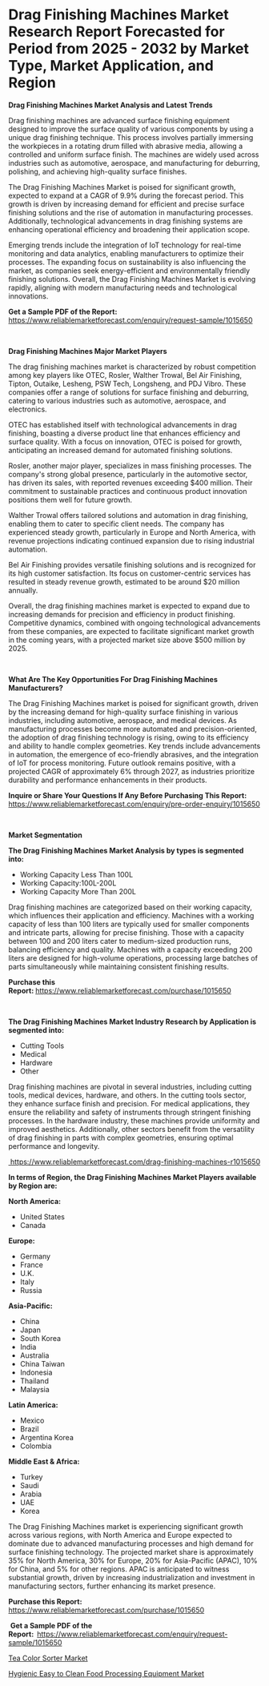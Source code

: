 <p><h1>Drag Finishing Machines Market Research Report Forecasted for Period from 2025 -  2032 by Market Type, Market Application, and Region</h1></p><p><strong>Drag Finishing Machines Market Analysis and Latest Trends</strong></p>
<p><p>Drag finishing machines are advanced surface finishing equipment designed to improve the surface quality of various components by using a unique drag finishing technique. This process involves partially immersing the workpieces in a rotating drum filled with abrasive media, allowing a controlled and uniform surface finish. The machines are widely used across industries such as automotive, aerospace, and manufacturing for deburring, polishing, and achieving high-quality surface finishes.</p><p>The Drag Finishing Machines Market is poised for significant growth, expected to expand at a CAGR of 9.9% during the forecast period. This growth is driven by increasing demand for efficient and precise surface finishing solutions and the rise of automation in manufacturing processes. Additionally, technological advancements in drag finishing systems are enhancing operational efficiency and broadening their application scope. </p><p>Emerging trends include the integration of IoT technology for real-time monitoring and data analytics, enabling manufacturers to optimize their processes. The expanding focus on sustainability is also influencing the market, as companies seek energy-efficient and environmentally friendly finishing solutions. Overall, the Drag Finishing Machines Market is evolving rapidly, aligning with modern manufacturing needs and technological innovations.</p></p>
<p><strong>Get a Sample PDF of the Report:&nbsp;</strong> <a href="https://www.reliablemarketforecast.com/enquiry/request-sample/1015650?utm_campaign=1134&utm_medium=2&utm_source=Github&utm_content=ia&utm_term=02032025&utm_id=drag-finishing-machines">https://www.reliablemarketforecast.com/enquiry/request-sample/1015650</a></p>
<p>&nbsp;</p>
<p><strong>Drag Finishing Machines Major Market Players</strong></p>
<p><p>The drag finishing machines market is characterized by robust competition among key players like OTEC, Rosler, Walther Trowal, Bel Air Finishing, Tipton, Outaike, Lesheng, PSW Tech, Longsheng, and PDJ Vibro. These companies offer a range of solutions for surface finishing and deburring, catering to various industries such as automotive, aerospace, and electronics.</p><p>OTEC has established itself with technological advancements in drag finishing, boasting a diverse product line that enhances efficiency and surface quality. With a focus on innovation, OTEC is poised for growth, anticipating an increased demand for automated finishing solutions.</p><p>Rosler, another major player, specializes in mass finishing processes. The company's strong global presence, particularly in the automotive sector, has driven its sales, with reported revenues exceeding $400 million. Their commitment to sustainable practices and continuous product innovation positions them well for future growth.</p><p>Walther Trowal offers tailored solutions and automation in drag finishing, enabling them to cater to specific client needs. The company has experienced steady growth, particularly in Europe and North America, with revenue projections indicating continued expansion due to rising industrial automation.</p><p>Bel Air Finishing provides versatile finishing solutions and is recognized for its high customer satisfaction. Its focus on customer-centric services has resulted in steady revenue growth, estimated to be around $20 million annually.</p><p>Overall, the drag finishing machines market is expected to expand due to increasing demands for precision and efficiency in product finishing. Competitive dynamics, combined with ongoing technological advancements from these companies, are expected to facilitate significant market growth in the coming years, with a projected market size above $500 million by 2025.</p></p>
<p>&nbsp;</p>
<p><strong>What Are The Key Opportunities For Drag Finishing Machines Manufacturers?</strong></p>
<p><p>The Drag Finishing Machines market is poised for significant growth, driven by the increasing demand for high-quality surface finishing in various industries, including automotive, aerospace, and medical devices. As manufacturing processes become more automated and precision-oriented, the adoption of drag finishing technology is rising, owing to its efficiency and ability to handle complex geometries. Key trends include advancements in automation, the emergence of eco-friendly abrasives, and the integration of IoT for process monitoring. Future outlook remains positive, with a projected CAGR of approximately 6% through 2027, as industries prioritize durability and performance enhancements in their products.</p></p>
<p><strong>Inquire or Share Your Questions If Any Before Purchasing This Report:</strong> <a href="https://www.reliablemarketforecast.com/enquiry/pre-order-enquiry/1015650?utm_campaign=1134&utm_medium=2&utm_source=Github&utm_content=ia&utm_term=02032025&utm_id=drag-finishing-machines">https://www.reliablemarketforecast.com/enquiry/pre-order-enquiry/1015650</a></p>
<p>&nbsp;</p>
<p><strong>Market Segmentation</strong></p>
<p><strong>The Drag Finishing Machines Market Analysis by types is segmented into:</strong></p>
<p><ul><li>Working Capacity Less Than 100L</li><li>Working Capacity:100L-200L</li><li>Working Capacity More Than 200L</li></ul></p>
<p><p>Drag finishing machines are categorized based on their working capacity, which influences their application and efficiency. Machines with a working capacity of less than 100 liters are typically used for smaller components and intricate parts, allowing for precise finishing. Those with a capacity between 100 and 200 liters cater to medium-sized production runs, balancing efficiency and quality. Machines with a capacity exceeding 200 liters are designed for high-volume operations, processing large batches of parts simultaneously while maintaining consistent finishing results.</p></p>
<p><strong>Purchase this Report:&nbsp;</strong><a href="https://www.reliablemarketforecast.com/purchase/1015650?utm_campaign=1134&utm_medium=2&utm_source=Github&utm_content=ia&utm_term=02032025&utm_id=drag-finishing-machines">https://www.reliablemarketforecast.com/purchase/1015650</a></p>
<p>&nbsp;</p>
<p><strong>The Drag Finishing Machines Market Industry Research by Application is segmented into:</strong></p>
<p><ul><li>Cutting Tools</li><li>Medical</li><li>Hardware</li><li>Other</li></ul></p>
<p><p>Drag finishing machines are pivotal in several industries, including cutting tools, medical devices, hardware, and others. In the cutting tools sector, they enhance surface finish and precision. For medical applications, they ensure the reliability and safety of instruments through stringent finishing processes. In the hardware industry, these machines provide uniformity and improved aesthetics. Additionally, other sectors benefit from the versatility of drag finishing in parts with complex geometries, ensuring optimal performance and longevity.</p></p>
<p><a href="https://www.reliablemarketforecast.com/drag-finishing-machines-r1015650?utm_campaign=1134&utm_medium=2&utm_source=Github&utm_content=ia&utm_term=02032025&utm_id=drag-finishing-machines">&nbsp;https://www.reliablemarketforecast.com/drag-finishing-machines-r1015650</a></p>
<p><strong>In terms of Region, the Drag Finishing Machines Market Players available by Region are:</strong></p>
<p>
    <p> <strong> North America: </strong>
        <ul>
            <li>United States</li>
            <li>Canada</li>
        </ul>
        </p> 
    <p> <strong> Europe: </strong>
        <ul>
            <li>Germany</li>
            <li>France</li>
            <li>U.K.</li>
            <li>Italy</li>
            <li>Russia</li>
        </ul>
        </p> 
    <p> <strong> Asia-Pacific: </strong>
        <ul>
            <li>China</li>
            <li>Japan</li>
            <li>South Korea</li>
            <li>India</li>
            <li>Australia</li>
            <li>China Taiwan</li>
            <li>Indonesia</li>
            <li>Thailand</li>
            <li>Malaysia</li>
        </ul>
        </p> 
    <p> <strong> Latin America: </strong>
        <ul>
            <li>Mexico</li>
            <li>Brazil</li>
            <li>Argentina Korea</li>
            <li>Colombia</li>
        </ul>
        </p> 
    <p> <strong> Middle East & Africa: </strong>
        <ul>
            <li>Turkey</li>
            <li>Saudi</li>
            <li>Arabia</li>
            <li>UAE</li>
            <li>Korea</li>
        </ul>
    </p>
    </p>
<p><p>The Drag Finishing Machines market is experiencing significant growth across various regions, with North America and Europe expected to dominate due to advanced manufacturing processes and high demand for surface finishing technology. The projected market share is approximately 35% for North America, 30% for Europe, 20% for Asia-Pacific (APAC), 10% for China, and 5% for other regions. APAC is anticipated to witness substantial growth, driven by increasing industrialization and investment in manufacturing sectors, further enhancing its market presence.</p></p>
<p><strong>Purchase this Report: </strong><a href="https://www.reliablemarketforecast.com/purchase/1015650?utm_campaign=1134&utm_medium=2&utm_source=Github&utm_content=ia&utm_term=02032025&utm_id=drag-finishing-machines">https://www.reliablemarketforecast.com/purchase/1015650</a></p>
<p>&nbsp;<strong>Get a Sample PDF of the Report:&nbsp;&nbsp;</strong><a href="https://www.reliablemarketforecast.com/enquiry/request-sample/1015650?utm_campaign=1134&utm_medium=2&utm_source=Github&utm_content=ia&utm_term=02032025&utm_id=drag-finishing-machines">https://www.reliablemarketforecast.com/enquiry/request-sample/1015650</a></p>
<p><strong></strong></p>
<p><p><a href="https://github.com/rubiogruis0p/Market-Research-Report-List-1/blob/main/tea-color-sorter-market.md?utm_campaign=1134&utm_medium=2&utm_source=Github&utm_content=ia&utm_term=02032025&utm_id=drag-finishing-machines">Tea Color Sorter Market</a></p><p><a href="https://github.com/fulceclubbs2/Market-Research-Report-List-1/blob/main/hygienic-easy-to-clean-food-processing-equipment-market.md?utm_campaign=1134&utm_medium=2&utm_source=Github&utm_content=ia&utm_term=02032025&utm_id=drag-finishing-machines">Hygienic Easy to Clean Food Processing Equipment Market</a></p></p>